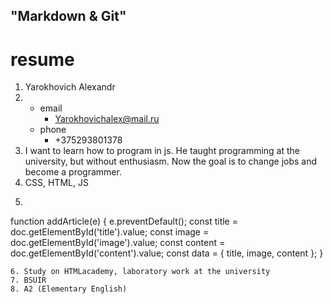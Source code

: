 

## "Markdown & Git"
# resume
1. Yarokhovich Alexandr
2.  * email
        * Yarokhovichalex@mail.ru
    * phone
        * +375293801378
3. I want to learn how to program in js. He taught programming at the university, but without enthusiasm. Now the goal is to change jobs and become a programmer.
4. CSS, HTML, JS
5. ``` JS
  function addArticle(e) {
    e.preventDefault();
    const title = doc.getElementById('title').value;
    const image = doc.getElementById('image').value;
    const content = doc.getElementById('content').value;
    const data = {
      title,
      image,
      content
    }; 
  }
```
6. Study on HTMLacademy, laboratory work at the university
7. BSUIR
8. A2 (Elementary English)

